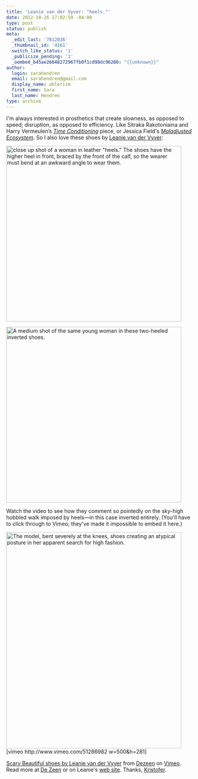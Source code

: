 ```yaml
---
title: 'Leanie van der Vyver: "heels."'
date: 2012-10-26 17:02:59 -04:00
type: post
status: publish
meta:
  _edit_last: '7812036'
  _thumbnail_id: '4161'
  switch_like_status: '1'
  _publicize_pending: '1'
  _oembed_b45ae26648272967fb0f1cd98dc96280: "{{unknown}}"
author:
  login: sarahendren
  email: sarahendren@gmail.com
  display_name: ablerism
  first_name: Sara
  last_name: Hendren
type: archive
---
```


<p>I'm always interested in prosthetics that create slowness, as opposed to speed; disruption, as opposed to efficiency. Like Sitraka Rakotoniaina and Harry Vermeulen’s <a href="http://ablersite.org/2012/01/19/see-yourself-sensing/"><em>Time Conditioning</em></a> piece, or Jessica Field's <a href="http://ablersite.org/2010/12/02/jessica-fields-maladjusted-ecosystem/"><em>Maladjusted Ecosystem</em></a>. So I also love these shoes by <a href="http://cargocollective.com/Leanie">Leanie van der Vyver</a>:</p>
<p><a href="http://ablersite.files.wordpress.com/2012/10/dezeen_scary-beautiful-by-leanie-van-de-vyver_1.jpg"><img class="alignnone size-full wp-image-4161" title="dezeen_Scary-Beautiful-by-Leanie-van-de-Vyver_1" alt="close up shot of a woman in leather &quot;heels.&quot; The shoes have the higher heel in front, braced by the front of the calf, so the wearer must bend at an awkward angle to wear them." src="{{ site.baseurl }}/uploads/dezeen_scary-beautiful-by-leanie-van-de-vyver_1.jpg" width="468" height="468" /></a></p>
<p><a href="http://ablersite.files.wordpress.com/2012/10/dezeen_scary-beautiful-by-leanie-van-de-vyver_2.jpg"><img class="alignnone size-full wp-image-4162" title="dezeen_Scary-Beautiful-by-Leanie-van-de-Vyver_2" alt="A medium shot of the same young woman in these two-heeled inverted shoes." src="{{ site.baseurl }}/uploads/dezeen_scary-beautiful-by-leanie-van-de-vyver_2.jpg" width="468" height="468" /></a></p>
<p>Watch the video to see how they comment so pointedly on the sky-high hobbled walk imposed by heels—in this case inverted entirely. (You'll have to click through to Vimeo; they've made it impossible to embed it here.)</p>
<p><a href="http://ablersite.files.wordpress.com/2012/10/dezeen_scary-beautiful-by-leanie-van-de-vyver_3.jpg"><img class="alignnone size-full wp-image-4163" title="dezeen_Scary-Beautiful-by-Leanie-van-de-Vyver_3" alt="The model, bent severely at the knees, shoes creating an atypical posture in her apparent search for high fashion." src="{{ site.baseurl }}/uploads/dezeen_scary-beautiful-by-leanie-van-de-vyver_3.jpg" width="468" height="576" /></a><br />
[vimeo http://www.vimeo.com/51286982 w=500&amp;h=281]</p>
<p><a href="http://vimeo.com/51286982">Scary Beautiful shoes by Leanie van der Vyver</a> from <a href="http://vimeo.com/dezeen">Dezeen</a> on <a href="http://vimeo.com">Vimeo</a>.<br />
Read more at <a href="http://www.dezeen.com/2012/10/12/scary-beautiful-by-leanie-van-der-vyver/">De Zeen</a> or on Leanie's <a href="http://cargocollective.com/Leanie">web site</a>. Thanks, <a href="http://theapotek.com/teknotes/projects/">Kristofer</a>.</p>
